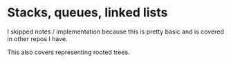 # Stacks, queues, linked lists

I skipped notes / implementation because this is pretty basic and is covered in other repos I have.

This also covers representing rooted trees.
